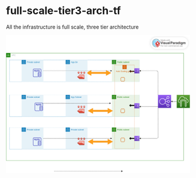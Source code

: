 # full-scale-tier3-arch-tf

 All the infrastructure is full scale, three tier architecture

![The architecture for our full scale 3 tier application](3tier-architecture.png)